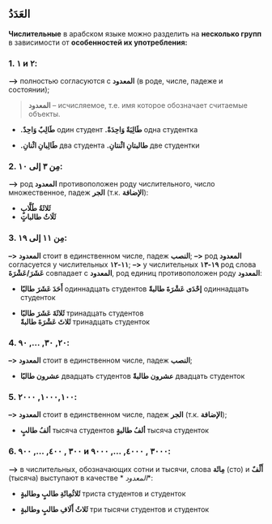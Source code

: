 ﻿العَدَدُ
-
**Числительные** в арабском языке можно разделить на **несколько групп** в зависимости от **особенностей их
употребления:**

### 1.  **١ и ٢**:

**–>** полностью согласуются с **المعدود** (в роде, числе, падеже и состоянии);

> **المعدود** – исчисляемое, т.е. имя которое обозначает считаемые объекты.

- **.طَالِبٌ وَاحِدٌ** один студент
  **.طَالِبَةٌ وَاحِدَةٌ** одна студентка


- **.طَالِبانِ اثْنانِ** два студента
  **.طالبتانِ اثْنتانِ** две студентки

### 2.  **مِن ٣ إلى ١٠**:

**–>** род  **المعدود** противоположен роду числительного, число множественное, падеж **الجر** (т.к. **الإضافة**):

- **ثَلاثَةُ طُلَّابٍ**
- **ثَلَاثُ طالباتٍ**

### 3. **مِن ١١ إلى ١٩**:

**–>**  **المعدود** стоит в единственном числе, падеж **النصب**;
**–>**  род **المعدود** согласуется у числительных **١١-١٢**;
**–>**  у числительных  **١٩-١٣** род слова
**عَشَرَ/عَشْرَةَ** совпадает с **المعدود**, род единиц противоположен роду **المعدود**:

- **أَحَدَ عَشَرَ طالبًا**
  одиннадцать студентов
  **إحْدَى عَشْرَةَ طالبةً**
  одиннадцать студенток

- **ثَلاثَةَ عَشَرَ طالبًا**
  тринадцать студентов     
  **ثَلاثَ عَشْرَةَ طالبةً**
  тринадцать студенток

### 4. **٢٠, ٣٠, …, ٩٠**:

**–>**  **المعدود** стоит в единственном числе, падеж **النصب**;

- **عشرون طالبًا**
  двадцать студентов
  **عشرون طالبةً**
  двадцать студенток

### 5. **١٠٠٠,١٠٠, ٢٠٠٠**:

**–>**  **المعدود** стоит в единственном числе, падеж **الجر** (т.к. **الإضافة**);

- **ألفُ طالبٍ**
  тысяча студентов
  **ألفُ طالبةٍ**
  тысяча студенток

### 6. **٣٠٠ , ٤٠٠, …, ٩٠٠** и **٣٠٠٠ , ٤٠٠٠, …, ٩٠٠٠**:

**–>** в числительных, обозначающих сотни и тысячи, слова **مِائَة** (сто) и **أَلْفٌ** (тысяча) выступают в качестве  *
*المعدود**:

- **ثَلاثُمِائَةِ طالبٍ وطالبةٍ**
  триста студентов и студенток

- **ثَلاثُ أَلَافِ طالبٍ وطالبةٍ**
  три тысячи студентов и студенток


